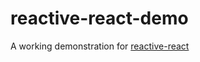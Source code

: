 # reactive-react-demo

A working demonstration for [reactive-react](https://github.com/simon-robertson-shift/reactive-react)
